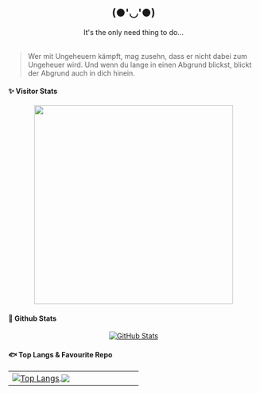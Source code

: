 <div align="center">
  <h2> (●'◡'●) </h2>
  It's the only need thing to do...<br><br>
</div>

> Wer mit Ungeheuern kämpft, mag zusehn, dass er nicht dabei zum Ungeheuer wird. Und wenn du lange in einen Abgrund blickst, blickt der Abgrund auch in dich hinein.

#### ✨ Visitor Stats 

<p align="center">
  <a href="https://github.com/MashiroSA/">
    <img align="center" src='https://count.getloli.com/get/@mashirosa/?theme=asoul' width="400px">
  </a>
</p>

#### 🍎 Github Stats 
<p align="center">
  <a href="https://github.com/MashiroSA/">
    <img align="center" alt="GitHub Stats" src="https://github-readme-stats.vercel.app/api?username=MashiroSA&show_icons=true&include_all_commits=true&theme=radical" />
  </a>
</p>
    

#### 🐟 Top Langs & Favourite Repo
<div align="center">
  <table>
    <tr>
      <td valign=top" width="50%">
        <a href="https://github.com/MashiroSA/">
          <img align="center" alt="Top Langs" src="https://github-readme-stats.vercel.app/api/top-langs/?username=MashiroSA&layout=compact&theme=radical" />
        </a>
        <a href="https://github.com/MashiroSA/rin-asf-bot">
          <img align="center" src="https://github-readme-stats.vercel.app/api/pin/?username=mashirosa&repo=rin-asf-bot&theme=radical" />
        </a>                                                                                                                                 
      </td>
    </tr>
  </table>
</div>
